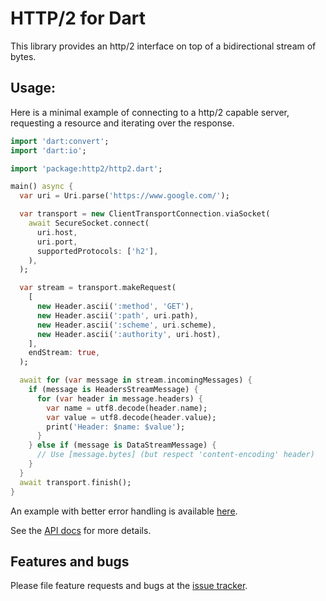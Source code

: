 # HTTP/2 for Dart

This library provides an http/2 interface on top of a bidirectional stream of bytes.

## Usage:

Here is a minimal example of connecting to a http/2 capable server, requesting a resource and
iterating over the response.

```dart
import 'dart:convert';
import 'dart:io';

import 'package:http2/http2.dart';

main() async {
  var uri = Uri.parse('https://www.google.com/');

  var transport = new ClientTransportConnection.viaSocket(
    await SecureSocket.connect(
      uri.host,
      uri.port,
      supportedProtocols: ['h2'],
    ),
  );

  var stream = transport.makeRequest(
    [
      new Header.ascii(':method', 'GET'),
      new Header.ascii(':path', uri.path),
      new Header.ascii(':scheme', uri.scheme),
      new Header.ascii(':authority', uri.host),
    ],
    endStream: true,
  );

  await for (var message in stream.incomingMessages) {
    if (message is HeadersStreamMessage) {
      for (var header in message.headers) {
        var name = utf8.decode(header.name);
        var value = utf8.decode(header.value);
        print('Header: $name: $value');
      }
    } else if (message is DataStreamMessage) {
      // Use [message.bytes] (but respect 'content-encoding' header)
    }
  }
  await transport.finish();
}
```

An example with better error handling is available [here][example].

See the [API docs][api] for more details.

## Features and bugs

Please file feature requests and bugs at the [issue tracker][tracker].

[tracker]: https://github.com/dart-lang/http2/issues
[api]: https://pub.dev/documentation/http2/latest/
[example]: https://github.com/dart-lang/http2/blob/master/example/display_headers.dart.
